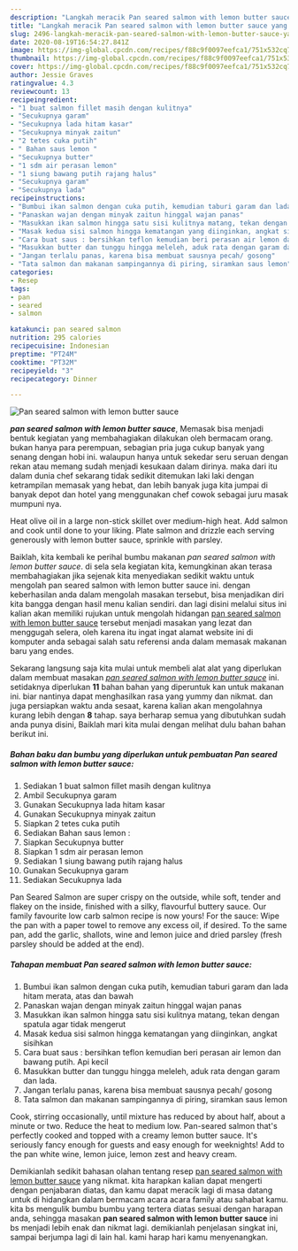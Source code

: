 ```yaml
---
description: "Langkah meracik Pan seared salmon with lemon butter sauce yang Enak"
title: "Langkah meracik Pan seared salmon with lemon butter sauce yang Enak"
slug: 2496-langkah-meracik-pan-seared-salmon-with-lemon-butter-sauce-yang-enak
date: 2020-08-19T16:54:27.841Z
image: https://img-global.cpcdn.com/recipes/f88c9f0097eefca1/751x532cq70/pan-seared-salmon-with-lemon-butter-sauce-foto-resep-utama.jpg
thumbnail: https://img-global.cpcdn.com/recipes/f88c9f0097eefca1/751x532cq70/pan-seared-salmon-with-lemon-butter-sauce-foto-resep-utama.jpg
cover: https://img-global.cpcdn.com/recipes/f88c9f0097eefca1/751x532cq70/pan-seared-salmon-with-lemon-butter-sauce-foto-resep-utama.jpg
author: Jessie Graves
ratingvalue: 4.3
reviewcount: 13
recipeingredient:
- "1 buat salmon fillet masih dengan kulitnya"
- "Secukupnya garam"
- "Secukupnya lada hitam kasar"
- "Secukupnya minyak zaitun"
- "2 tetes cuka putih"
- " Bahan saus lemon "
- "Secukupnya butter"
- "1 sdm air perasan lemon"
- "1 siung bawang putih rajang halus"
- "Secukupnya garam"
- "Secukupnya lada"
recipeinstructions:
- "Bumbui ikan salmon dengan cuka putih, kemudian taburi garam dan lada hitam merata, atas dan bawah"
- "Panaskan wajan dengan minyak zaitun hinggal wajan panas"
- "Masukkan ikan salmon hingga satu sisi kulitnya matang, tekan dengan spatula agar tidak mengerut"
- "Masak kedua sisi salmon hingga kematangan yang diinginkan, angkat sisihkan"
- "Cara buat saus : bersihkan teflon kemudian beri perasan air lemon dan bawang putih. Api kecil"
- "Masukkan butter dan tunggu hingga meleleh, aduk rata dengan garam dan lada."
- "Jangan terlalu panas, karena bisa membuat sausnya pecah/ gosong"
- "Tata salmon dan makanan sampingannya di piring, siramkan saus lemon"
categories:
- Resep
tags:
- pan
- seared
- salmon

katakunci: pan seared salmon 
nutrition: 295 calories
recipecuisine: Indonesian
preptime: "PT24M"
cooktime: "PT32M"
recipeyield: "3"
recipecategory: Dinner

---
```



![Pan seared salmon with lemon butter sauce](https://img-global.cpcdn.com/recipes/f88c9f0097eefca1/751x532cq70/pan-seared-salmon-with-lemon-butter-sauce-foto-resep-utama.jpg)

<b><i>pan seared salmon with lemon butter sauce</i></b>, Memasak bisa menjadi bentuk kegiatan yang membahagiakan dilakukan oleh bermacam orang. bukan hanya para perempuan, sebagian pria juga cukup banyak yang senang dengan hobi ini. walaupun hanya untuk sekedar seru seruan dengan rekan atau memang sudah menjadi kesukaan dalam dirinya. maka dari itu dalam dunia chef sekarang tidak sedikit ditemukan laki laki dengan ketrampilan memasak yang hebat, dan lebih banyak juga kita jumpai di banyak depot dan hotel yang menggunakan chef cowok sebagai juru masak mumpuni nya.

Heat olive oil in a large non-stick skillet over medium-high heat. Add salmon and cook until done to your liking. Plate salmon and drizzle each serving generously with lemon butter sauce, sprinkle with parsley.

Baiklah, kita kembali ke perihal bumbu makanan <i>pan seared salmon with lemon butter sauce</i>. di sela sela kegiatan kita, kemungkinan akan terasa membahagiakan jika sejenak kita menyediakan sedikit waktu untuk mengolah pan seared salmon with lemon butter sauce ini. dengan keberhasilan anda dalam mengolah masakan tersebut, bisa menjadikan diri kita bangga dengan hasil menu kalian sendiri. dan lagi disini melalui situs ini kalian akan memiliki rujukan untuk mengolah hidangan <u>pan seared salmon with lemon butter sauce</u> tersebut menjadi masakan yang lezat dan menggugah selera, oleh karena itu ingat ingat alamat website ini di komputer anda sebagai salah satu referensi anda dalam memasak makanan baru yang endes.


Sekarang langsung saja kita mulai untuk membeli alat alat yang diperlukan dalam membuat masakan <u><i>pan seared salmon with lemon butter sauce</i></u> ini. setidaknya diperlukan <b>11</b> bahan bahan yang diperuntuk kan untuk makanan ini. biar nantinya dapat menghasilkan rasa yang yummy dan nikmat. dan juga persiapkan waktu anda sesaat, karena kalian akan mengolahnya kurang lebih dengan <b>8</b> tahap. saya berharap semua yang dibutuhkan sudah anda punya disini, Baiklah mari kita mulai dengan melihat dulu bahan bahan berikut ini.

<!--inarticleads1-->

##### Bahan baku dan bumbu yang diperlukan untuk pembuatan Pan seared salmon with lemon butter sauce:

1. Sediakan 1 buat salmon fillet masih dengan kulitnya
1. Ambil Secukupnya garam
1. Gunakan Secukupnya lada hitam kasar
1. Gunakan Secukupnya minyak zaitun
1. Siapkan 2 tetes cuka putih
1. Sediakan  Bahan saus lemon :
1. Siapkan Secukupnya butter
1. Siapkan 1 sdm air perasan lemon
1. Sediakan 1 siung bawang putih rajang halus
1. Gunakan Secukupnya garam
1. Sediakan Secukupnya lada


Pan Seared Salmon are super crispy on the outside, while soft, tender and flakey on the inside, finished with a silky, flavourful buttery sauce. Our family favourite low carb salmon recipe is now yours! For the sauce: Wipe the pan with a paper towel to remove any excess oil, if desired. To the same pan, add the garlic, shallots, wine and lemon juice and dried parsley (fresh parsley should be added at the end). 

<!--inarticleads2-->

##### Tahapan membuat Pan seared salmon with lemon butter sauce:

1. Bumbui ikan salmon dengan cuka putih, kemudian taburi garam dan lada hitam merata, atas dan bawah
1. Panaskan wajan dengan minyak zaitun hinggal wajan panas
1. Masukkan ikan salmon hingga satu sisi kulitnya matang, tekan dengan spatula agar tidak mengerut
1. Masak kedua sisi salmon hingga kematangan yang diinginkan, angkat sisihkan
1. Cara buat saus : bersihkan teflon kemudian beri perasan air lemon dan bawang putih. Api kecil
1. Masukkan butter dan tunggu hingga meleleh, aduk rata dengan garam dan lada.
1. Jangan terlalu panas, karena bisa membuat sausnya pecah/ gosong
1. Tata salmon dan makanan sampingannya di piring, siramkan saus lemon


Cook, stirring occasionally, until mixture has reduced by about half, about a minute or two. Reduce the heat to medium low. Pan-seared salmon that&#39;s perfectly cooked and topped with a creamy lemon butter sauce. It&#39;s seriously fancy enough for guests and easy enough for weeknights! Add to the pan white wine, lemon juice, lemon zest and heavy cream. 

Demikianlah sedikit bahasan olahan tentang resep <u>pan seared salmon with lemon butter sauce</u> yang nikmat. kita harapkan kalian dapat mengerti dengan penjabaran diatas, dan kamu dapat meracik lagi di masa datang untuk di hidangkan dalam bermacam acara acara family atau sahabat kamu. kita bs mengulik bumbu bumbu yang tertera diatas sesuai dengan harapan anda, sehingga masakan <b>pan seared salmon with lemon butter sauce</b> ini bs menjadi lebih enak dan nikmat lagi. demikianlah penjelasan singkat ini, sampai berjumpa lagi di lain hal. kami harap hari kamu menyenangkan.
